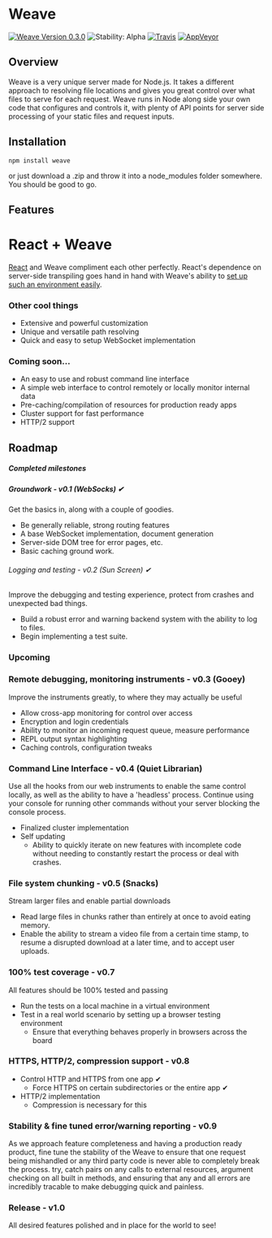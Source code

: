 # Weave
[![Weave Version 0.3.0](https://img.shields.io/badge/weave-v0.3.0-5050DD.svg)](https://www.npmjs.com/package/weave)
![Stability: Alpha](https://img.shields.io/badge/stability-alpha-f04c5e.svg)
[![Travis](https://img.shields.io/travis/partheseas/weave.svg?label=linux)](https://travis-ci.org/partheseas/weave)
[![AppVeyor](https://img.shields.io/appveyor/ci/partheseas/weave.svg?label=windows)](https://ci.appveyor.com/project/partheseas/weave)

## Overview
Weave is a very unique server made for Node.js. It takes a different approach to resolving
file locations and gives you great control over what files to serve for each request.
Weave runs in Node along side your own code that configures and controls it, with plenty of
API points for server side processing of your static files and request inputs.

## Installation
```Shell
npm install weave
```
or just download a .zip and throw it into a node_modules folder somewhere. You should be good to go.

## Features
# React + Weave
[React](https://reactjs.org/) and Weave compliment each other perfectly. React's dependence
on server-side transpiling goes hand in hand with Weave's ability to [set up such an environment easily](/documents/react.md).
### Other cool things
- Extensive and powerful customization
- Unique and versatile path resolving
- Quick and easy to setup WebSocket implementation

### Coming soon...
- An easy to use and robust command line interface
- A simple web interface to control remotely or locally monitor internal data
- Pre-caching/compilation of resources for production ready apps
- Cluster support for fast performance
- HTTP/2 support

## Roadmap

##### Completed milestones
##### Groundwork - v0.1 (WebSocks) ✔
Get the basics in, along with a couple of goodies.
- Be generally reliable, strong routing features
- A base WebSocket implementation, document generation
- Server-side DOM tree for error pages, etc.
- Basic caching ground work.

###### Logging and testing - v0.2 (Sun Screen) ✔
Improve the debugging and testing experience, protect from crashes and unexpected
bad things.
- Build a robust error and warning backend system with the ability to log to files.
- Begin implementing a test suite.

### Upcoming
### Remote debugging, monitoring instruments - v0.3 (Gooey)
Improve the instruments greatly, to where they may actually be useful
- Allow cross-app monitoring for control over access
- Encryption and login credentials
- Ability to monitor an incoming request queue, measure performance
- REPL output syntax highlighting
- Caching controls, configuration tweaks

### Command Line Interface - v0.4 (Quiet Librarian)
Use all the hooks from our web instruments to enable the same control locally, as
well as the ability to have a 'headless' process. Continue using your console for
running other commands without your server blocking the console process.
- Finalized cluster implementation
- Self updating
  - Ability to quickly iterate on new features with incomplete code without needing
  to constantly restart the process or deal with crashes.

### File system chunking - v0.5 (Snacks)
Stream larger files and enable partial downloads
- Read large files in chunks rather than entirely at once to avoid eating memory.
- Enable the ability to stream a video file from a certain time stamp, to
resume a disrupted download at a later time, and to accept user uploads.

### 100% test coverage - v0.7
All features should be 100% tested and passing
- Run the tests on a local machine in a virtual environment
- Test in a real world scenario by setting up a browser testing environment
  - Ensure that everything behaves properly in browsers across the board

### HTTPS, HTTP/2, compression support - v0.8
- Control HTTP and HTTPS from one app ✔
  - Force HTTPS on certain subdirectories or the entire app ✔
- HTTP/2 implementation
  - Compression is necessary for this

### Stability & fine tuned error/warning reporting - v0.9
As we approach feature completeness and having a production ready product,
fine tune the stability of the Weave to ensure that one request being mishandled
or any third party code is never able to completely break the process. try, catch
pairs on any calls to external resources, argument checking on all built in methods,
and ensuring that any and all errors are incredibly tracable to make debugging
quick and painless.

### Release - v1.0
All desired features polished and in place for the world to see!
